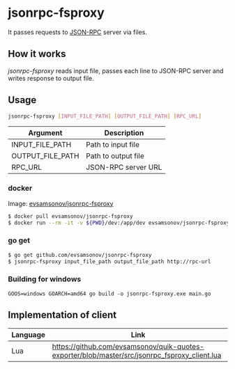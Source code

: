 # jsonrpc-fsproxy

It passes requests to [JSON-RPC](https://www.jsonrpc.org/specification) server via files.

## How it works

*jsonrpc-fsproxy* reads input file, passes each line to JSON-RPC server and writes response to output file.

##  Usage

```bash
jsonrpc-fsproxy [INPUT_FILE_PATH] [OUTPUT_FILE_PATH] [RPC_URL]
```

Argument  | Description 
------------- | -------------
INPUT_FILE_PATH | Path to input file
OUTPUT_FILE_PATH | Path to output file
RPC_URL | JSON-RPC server URL

### docker 

Image: [evsamsonov/jsonrpc-fsproxy](https://hub.docker.com/r/evsamsonov/jsonrpc-fsproxy)

```bash
$ docker pull evsamsonov/jsonrpc-fsproxy
$ docker run --rm -it -v ${PWD}/dev:/app/dev evsamsonov/jsonrpc-fsproxy /app/jsonrpc-fsproxy dev/rpcin dev/rpcout http://rpc_url
```

### go get

```bash
$ go get github.com/evsamsonov/jsonrpc-fsproxy
$ jsonrpc-fsproxy input_file_path output_file_path http://rpc-url
```

### Building for windows

```shell
GOOS=windows GOARCH=amd64 go build -o jsonrpc-fsproxy.exe main.go
```

## Implementation of client

Language  | Link 
------------- | -------------
Lua | https://github.com/evsamsonov/quik-quotes-exporter/blob/master/src/jsonrpc_fsproxy_client.lua
